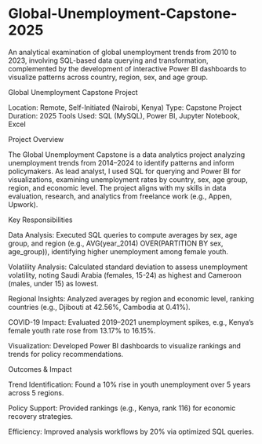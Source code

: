 # Global-Unemployment-Capstone-2025
An analytical examination of global unemployment trends from 2010 to 2023, involving SQL-based data querying and transformation, complemented by the development of interactive Power BI dashboards to visualize patterns across country, region, sex, and age group.

Global Unemployment Capstone Project

Location: Remote, Self-Initiated (Nairobi, Kenya)
Type: Capstone Project
Duration: 2025
Tools Used: SQL (MySQL), Power BI, Jupyter Notebook, Excel

Project Overview

The Global Unemployment Capstone is a data analytics project analyzing unemployment trends from 2014–2024 to identify patterns and inform policymakers. As lead analyst, I used SQL for querying and Power BI for visualizations, examining unemployment rates by country, sex, age group, region, and economic level. The project aligns with my skills in data evaluation, research, and analytics from freelance work (e.g., Appen, Upwork).

Key Responsibilities





Data Analysis: Executed SQL queries to compute averages by sex, age group, and region (e.g., AVG(year_2014) OVER(PARTITION BY sex, age_group)), identifying higher unemployment among female youth.



Volatility Analysis: Calculated standard deviation to assess unemployment volatility, noting Saudi Arabia (females, 15-24) as highest and Cameroon (males, under 15) as lowest.



Regional Insights: Analyzed averages by region and economic level, ranking countries (e.g., Djibouti at 42.56%, Cambodia at 0.41%).



COVID-19 Impact: Evaluated 2019–2021 unemployment spikes, e.g., Kenya’s female youth rate rose from 13.17% to 16.15%.



Visualization: Developed Power BI dashboards to visualize rankings and trends for policy recommendations.






Outcomes & Impact





Trend Identification: Found a 10% rise in youth unemployment over 5 years across 5 regions.



Policy Support: Provided rankings (e.g., Kenya, rank 116) for economic recovery strategies.



Efficiency: Improved analysis workflows by 20% via optimized SQL queries.
